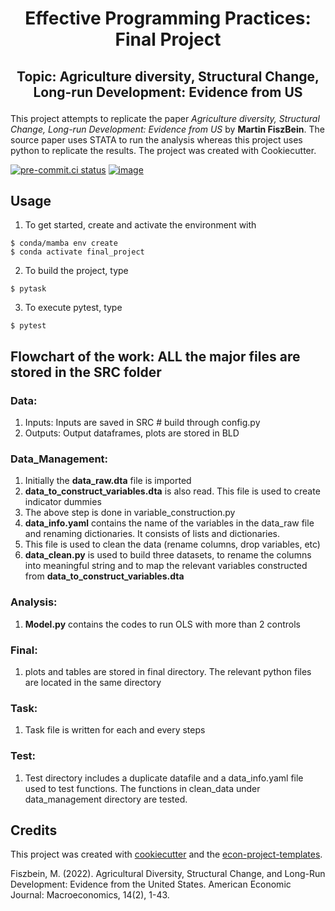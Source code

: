 # <h1><p style="text-align: center;">Effective Programming Practices: Final Project</p></h1>

<h2><p style="text-align: center;">Topic: Agriculture diversity, Structural Change, Long-run Development: Evidence from US</p></h2>

This project attempts to replicate the paper *Agriculture diversity, Structural Change,
Long-run Development: Evidence from US* by **Martin FiszBein**. The source paper uses
STATA to run the analysis whereas this project uses python to replicate the results. The
project was created with Cookiecutter.

[![pre-commit.ci status](https://results.pre-commit.ci/badge/github/renuka-venkataramani/final_project/main.svg)](https://results.pre-commit.ci/latest/github/renuka-venkataramani/final_project/main)
[![image](https://img.shields.io/badge/code%20style-black-000000.svg)](https://github.com/psf/black)

## Usage

1. To get started, create and activate the environment with

```console
$ conda/mamba env create
$ conda activate final_project
```

2. To build the project, type

```console
$ pytask
```

3. To execute pytest, type

```console
$ pytest
```

## Flowchart of the work: ALL the major files are stored in the SRC folder

### Data:
1. Inputs: Inputs are saved in SRC # build through config.py 
2. Outputs: Output dataframes, plots are stored in BLD

### Data_Management:

1. Initially the **data_raw.dta** file is imported
2. **data_to_construct_variables.dta** is also read. This file is used to create indicator
   dummies
3. The above step is done in variable_construction.py
4. **data_info.yaml** contains the name of the variables in the data_raw file and renaming
   dictionaries. It consists of lists and dictionaries.
5. This file is used to clean the data (rename columns, drop variables, etc)
6. **data_clean.py** is used to build three datasets, to rename the columns into meaningful
   string and to map the relevant variables constructed from
   **data_to_construct_variables.dta**



### Analysis:

1. **Model.py** contains the codes to run OLS with more than 2 controls

### Final:

1. plots and tables are stored in final directory. The relevant python files are located
   in the same directory

### Task: 

1. Task file is written for each and every steps

### Test: 

1. Test directory includes a duplicate datafile and a data_info.yaml file used to test
functions. The functions in clean_data under data_management directory are tested.

## Credits

This project was created with [cookiecutter](https://github.com/audreyr/cookiecutter)
and the
[econ-project-templates](https://github.com/OpenSourceEconomics/econ-project-templates).

Fiszbein, M. (2022). Agricultural Diversity, Structural Change, and Long-Run
Development: Evidence from the United States. American Economic Journal: Macroeconomics,
14(2), 1-43.
